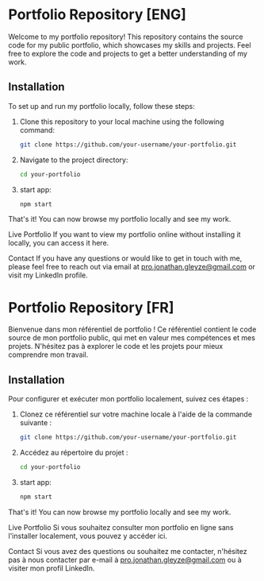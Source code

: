 # Portfolio Repository [ENG]

Welcome to my portfolio repository! This repository contains the source code for my public portfolio, which showcases my skills and projects. Feel free to explore the code and projects to get a better understanding of my work.

## Installation

To set up and run my portfolio locally, follow these steps:

1. Clone this repository to your local machine using the following command:

   ```bash
   git clone https://github.com/your-username/your-portfolio.git
2. Navigate to the project directory:

   ```bash
   cd your-portfolio
3. start app:

   ```bash
   npm start
That's it! You can now browse my portfolio locally and see my work.

Live Portfolio
If you want to view my portfolio online without installing it locally, you can access it here.


Contact
If you have any questions or would like to get in touch with me, please feel free to reach out via email at pro.jonathan.gleyze@gmail.com or visit my LinkedIn profile.


# Portfolio Repository [FR]

Bienvenue dans mon référentiel de portfolio ! Ce référentiel contient le code source de mon portfolio public, qui met en valeur mes compétences et mes projets. N'hésitez pas à explorer le code et les projets pour mieux comprendre mon travail.

## Installation

Pour configurer et exécuter mon portfolio localement, suivez ces étapes :

1. Clonez ce référentiel sur votre machine locale à l'aide de la commande suivante :

   ```bash
   git clone https://github.com/your-username/your-portfolio.git
2. Accédez au répertoire du projet :

   ```bash
   cd your-portfolio
3. start app:

   ```bash
   npm start
That's it! You can now browse my portfolio locally and see my work.

Live Portfolio
Si vous souhaitez consulter mon portfolio en ligne sans l'installer localement, vous pouvez y accéder ici.


Contact
Si vous avez des questions ou souhaitez me contacter, n'hésitez pas à nous contacter par e-mail à pro.jonathan.gleyze@gmail.com ou à visiter mon profil LinkedIn.


